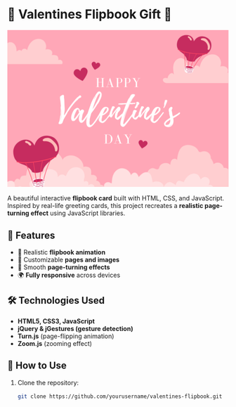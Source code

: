 # 💖 Valentines Flipbook Gift 🎁

![Preview](images2/image1.png)

A beautiful interactive **flipbook card** built with HTML, CSS, and JavaScript. Inspired by real-life greeting cards, this project recreates a **realistic page-turning effect** using JavaScript libraries.

## 🚀 Features
- 📖 Realistic **flipbook animation**
- 🎨 Customizable **pages and images**
- 🔄 Smooth **page-turning effects**
- 🌍 **Fully responsive** across devices

## 🛠️ Technologies Used
- **HTML5, CSS3, JavaScript**
- **jQuery & jGestures (gesture detection)**
- **Turn.js** (page-flipping animation)
- **Zoom.js** (zooming effect)

## 🎯 How to Use
1. Clone the repository:
   ```sh
   git clone https://github.com/yourusername/valentines-flipbook.git
